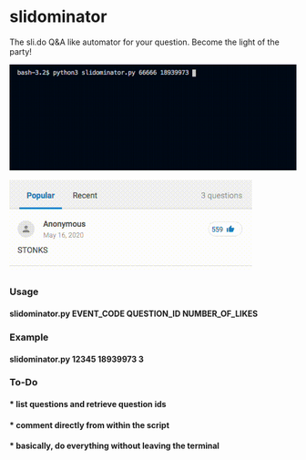 # slidominator
The sli.do Q&amp;A like automator for your question. Become the light of the party!

![slidominator running on the terminal on vscode](https://raw.githubusercontent.com/vzro/slidominator/master/media/slidominator.gif)

![the effects of slidominator seeing from the browser perspective](https://raw.githubusercontent.com/vzro/slidominator/master/media/slidominator_browser.gif)

### Usage
#### slidominator.py EVENT_CODE QUESTION_ID NUMBER_OF_LIKES

### Example
#### slidominator.py 12345 18939973 3

### To-Do
#### * list questions and retrieve question ids
#### * comment directly from within the script
#### * basically, do everything without leaving the terminal
